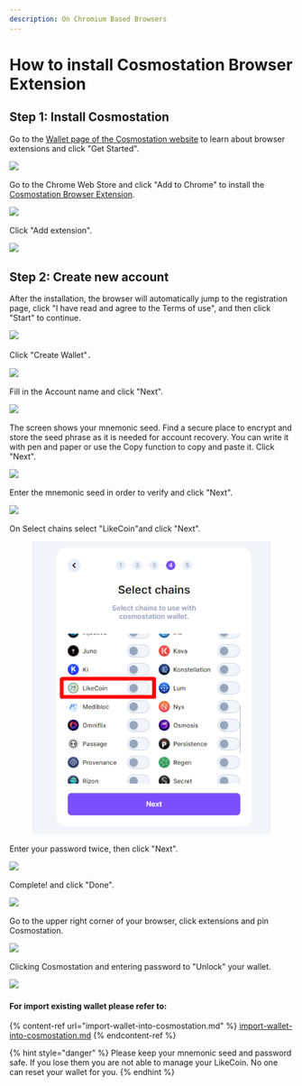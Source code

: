 ```yaml
---
description: On Chromium Based Browsers
---
```


# How to install Cosmostation Browser Extension

## Step 1: Install Cosmostation

Go to the [Wallet page of the Cosmostation website](https://www.cosmostation.io/wallet/#extension) to learn about browser extensions and click "Get Started".

![](<../../../.gitbook/assets/Comostation 1.png>)

Go to the Chrome Web Store and click "Add to Chrome" to install the [Cosmostation Browser Extension](https://chrome.google.com/webstore/detail/cosmostation/fpkhgmpbidmiogeglndfbkegfdlnajnf?utm\_source=chrome-ntp-icon).

![](<../../../.gitbook/assets/Comostation 2.png>)

Click "Add extension".

![](<../../../.gitbook/assets/Comostation 3.png>)

## Step 2: Create new account

After the installation, the browser will automatically jump to the registration page, click "I have read and agree to the Terms of use", and then click "Start" to continue.

![](<../../../.gitbook/assets/Comostation 4.png>)

Click "Create Wallet"．

![](<../../../.gitbook/assets/Comostation 5.png>)

Fill in the Account name and click "Next".

![](<../../../.gitbook/assets/Comostation 6.png>)

The screen shows your mnemonic seed. Find a secure place to encrypt and store the seed phrase as it is needed for account recovery. You can write it with pen and paper or use the Copy function to copy and paste it. Click "Next".

![](<../../../.gitbook/assets/Comostation 7.png>)

Enter the mnemonic seed in order to verify and click "Next".

![](<../../../.gitbook/assets/Comostation 8.png>)

On Select chains select "LikeCoin"and click "Next".

<figure><img src="../../../.gitbook/assets/Comostation 9.png" alt=""><figcaption></figcaption></figure>

Enter your password twice, then click "Next".

![](<../../../.gitbook/assets/Comostation 10.png>)

Complete! and click "Done".

![](<../../../.gitbook/assets/Comostation 11.png>)

Go to the upper right corner of your browser, click extensions and pin Cosmostation.

![](<../../../.gitbook/assets/Comostation 12.png>)

Clicking Cosmostation and entering password to "Unlock" your wallet.

![](<../../../.gitbook/assets/Comostation 13.png>)

#### For import existing wallet please refer to:

{% content-ref url="import-wallet-into-cosmostation.md" %}
[import-wallet-into-cosmostation.md](import-wallet-into-cosmostation.md)
{% endcontent-ref %}

{% hint style="danger" %}
Please keep your mnemonic seed and password safe. If you lose them you are not able to manage your LikeCoin. No one can reset your wallet for you.
{% endhint %}
